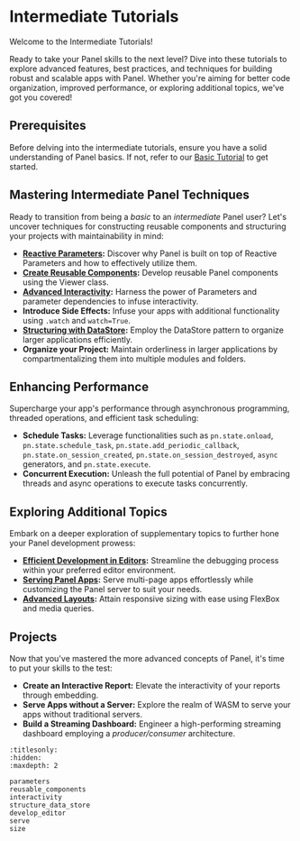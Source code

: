 # Intermediate Tutorials

Welcome to the Intermediate Tutorials!

Ready to take your Panel skills to the next level? Dive into these tutorials to explore advanced features, best practices, and techniques for building robust and scalable apps with Panel. Whether you're aiming for better code organization, improved performance, or exploring additional topics, we've got you covered!

## Prerequisites

Before delving into the intermediate tutorials, ensure you have a solid understanding of Panel basics. If not, refer to our [Basic Tutorial](../basic/index.md) to get started.

## Mastering Intermediate Panel Techniques

Ready to transition from being a *basic* to an *intermediate* Panel user? Let's uncover techniques for constructing reusable components and structuring your projects with maintainability in mind:

- **[Reactive Parameters](parameters.md):** Discover why Panel is built on top of Reactive Parameters and how to effectively utilize them.
- **[Create Reusable Components](reusable_components.md):** Develop reusable Panel components using the Viewer class.
- **[Advanced Interactivity](interactivity.md):** Harness the power of Parameters and parameter dependencies to infuse interactivity.
- **Introduce Side Effects:** Infuse your apps with additional functionality using `.watch` and `watch=True`.
- **[Structuring with DataStore](structure_data_store.md):** Employ the DataStore pattern to organize larger applications efficiently.
- **Organize your Project:** Maintain orderliness in larger applications by compartmentalizing them into multiple modules and folders.

## Enhancing Performance

Supercharge your app's performance through asynchronous programming, threaded operations, and efficient task scheduling:

- **Schedule Tasks:** Leverage functionalities such as `pn.state.onload`, `pn.state.schedule_task`, `pn.state.add_periodic_callback`, `pn.state.on_session_created`, `pn.state.on_session_destroyed`, `async` generators, and `pn.state.execute`.
- **Concurrent Execution:** Unleash the full potential of Panel by embracing threads and async operations to execute tasks concurrently.

## Exploring Additional Topics

Embark on a deeper exploration of supplementary topics to further hone your Panel development prowess:

- **[Efficient Development in Editors](develop_editor.md):** Streamline the debugging process within your preferred editor environment.
- **[Serving Panel Apps](serve.md):** Serve multi-page apps effortlessly while customizing the Panel server to suit your needs.
- **[Advanced Layouts](size.md):** Attain responsive sizing with ease using FlexBox and media queries.

## Projects

Now that you've mastered the more advanced concepts of Panel, it's time to put your skills to the test:

- **Create an Interactive Report:** Elevate the interactivity of your reports through embedding.
- **Serve Apps without a Server:** Explore the realm of WASM to serve your apps without traditional servers.
- **Build a Streaming Dashboard:** Engineer a high-performing streaming dashboard employing a *producer/consumer* architecture.

```{toctree}
:titlesonly:
:hidden:
:maxdepth: 2

parameters
reusable_components
interactivity
structure_data_store
develop_editor
serve
size
```
